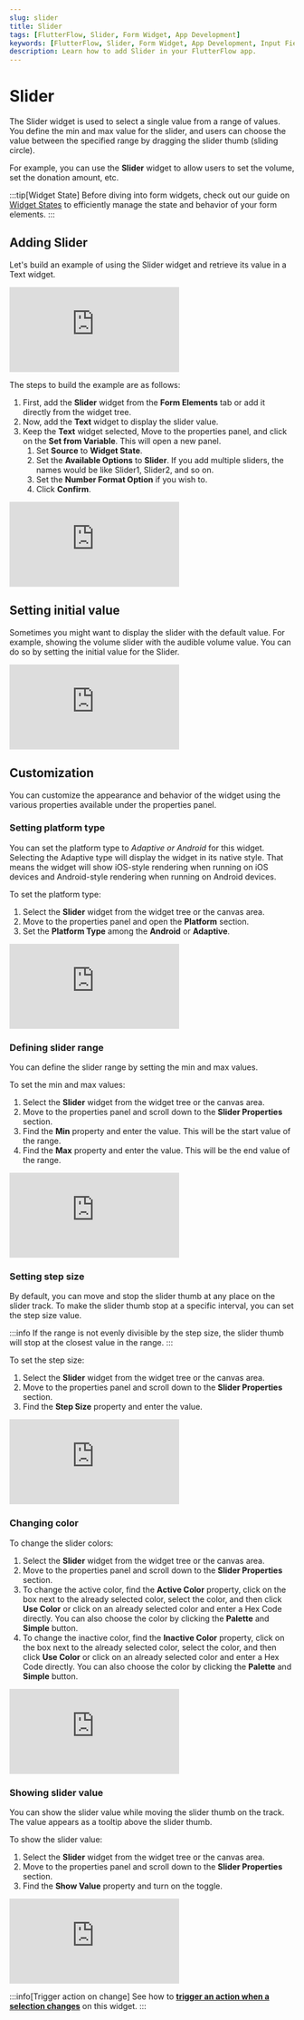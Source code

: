 ```yaml
---
slug: slider
title: Slider
tags: [FlutterFlow, Slider, Form Widget, App Development]
keywords: [FlutterFlow, Slider, Form Widget, App Development, Input Field, Flutter]
description: Learn how to add Slider in your FlutterFlow app.
---
```



# Slider

The Slider widget is used to select a single value from a range of values. You define the min and max value for the slider, and users can choose the value between the specified range by dragging the slider thumb (sliding circle).

For example, you can use the **Slider** widget to allow users to set the volume, set the donation amount, etc.

:::tip[Widget State]
Before diving into form widgets, check out our guide on [Widget States](../../../../ff-concepts/state-management/widget-state.md) to efficiently manage the state and behavior of your form elements.
:::

## Adding Slider

Let's build an example of using the Slider widget and retrieve its value in a Text widget.

<div style={{
    position: 'relative',
    paddingBottom: 'calc(35.67989417989418% + 41px)', // Keeps the aspect ratio and additional padding
    height: 0,
    width: '100%'}}>
    <iframe 
        src="https://demo.arcade.software/G5dcYFeajqmKcN5a68Fu?embed&show_copy_link=true"
        title=""
        style={{
            position: 'absolute',
            top: 0,
            left: 0,
            width: '100%',
            height: '100%',
            colorScheme: 'light'
        }}
        frameborder="0"
        loading="lazy"
        webkitAllowFullScreen
        mozAllowFullScreen
        allowFullScreen
        allow="clipboard-write">
    </iframe>
</div>
<p></p>

The steps to build the example are as follows:

1. First, add the **Slider** widget from the **Form Elements** tab or add it directly from the widget tree.
2. Now, add the **Text** widget to display the slider value.
3. Keep the **Text** widget selected, Move to the properties panel, and click on the **Set from Variable**. This will open a new panel.
    1. Set **Source** to **Widget State**.
    2. Set the **Available Options** to **Slider**. If you add multiple sliders, the names would be like Slider1, Slider2, and so on.
    3. Set the **Number Format Option** if you wish to.
    4. Click **Confirm**.

<div style={{
    position: 'relative',
    paddingBottom: 'calc(56.67989417989418% + 41px)', // Keeps the aspect ratio and additional padding
    height: 0,
    width: '100%'}}>
    <iframe 
        src="https://demo.arcade.software/7pg64sKF7KzKK1TzmY8a?embed&show_copy_link=true"
        title=""
        style={{
            position: 'absolute',
            top: 0,
            left: 0,
            width: '100%',
            height: '100%',
            colorScheme: 'light'
        }}
        frameborder="0"
        loading="lazy"
        webkitAllowFullScreen
        mozAllowFullScreen
        allowFullScreen
        allow="clipboard-write">
    </iframe>
</div>
<p></p>

## Setting initial value

Sometimes you might want to display the slider with the default value. For example, showing the volume slider with the audible volume value. You can do so by setting the initial value for the Slider.

<div style={{
    position: 'relative',
    paddingBottom: 'calc(56.67989417989418% + 41px)', // Keeps the aspect ratio and additional padding
    height: 0,
    width: '100%'}}>
    <iframe 
        src="https://demo.arcade.software/dwdXqb2mLwZ3ShwQdjN1?embed&show_copy_link=true"
        title=""
        style={{
            position: 'absolute',
            top: 0,
            left: 0,
            width: '100%',
            height: '100%',
            colorScheme: 'light'
        }}
        frameborder="0"
        loading="lazy"
        webkitAllowFullScreen
        mozAllowFullScreen
        allowFullScreen
        allow="clipboard-write">
    </iframe>
</div>
<p></p>

## Customization

You can customize the appearance and behavior of the widget using the various properties available under the properties panel.

### Setting platform type

You can set the platform type to *Adaptive or Android* for this widget. Selecting the Adaptive type will display the widget in its native style. That means the widget will show iOS-style rendering when running on iOS devices and Android-style rendering when running on Android devices.

To set the platform type:

1. Select the **Slider** widget from the widget tree or the canvas area.
2. Move to the properties panel and open the **Platform** section.
3. Set the **Platform Type** among the **Android** or **Adaptive**.

<div style={{
    position: 'relative',
    paddingBottom: 'calc(56.67989417989418% + 41px)', // Keeps the aspect ratio and additional padding
    height: 0,
    width: '100%'}}>
    <iframe 
        src="https://demo.arcade.software/S15LCQAKU5VvcgDZOXVA?embed&show_copy_link=true"
        title=""
        style={{
            position: 'absolute',
            top: 0,
            left: 0,
            width: '100%',
            height: '100%',
            colorScheme: 'light'
        }}
        frameborder="0"
        loading="lazy"
        webkitAllowFullScreen
        mozAllowFullScreen
        allowFullScreen
        allow="clipboard-write">
    </iframe>
</div>
<p></p>

### Defining slider range

You can define the slider range by setting the min and max values.

To set the min and max values:

1. Select the **Slider** widget from the widget tree or the canvas area.
2. Move to the properties panel and scroll down to the **Slider Properties** section.
3. Find the **Min** property and enter the value. This will be the start value of the range.
4. Find the **Max** property and enter the value. This will be the end value of the range.

<div style={{
    position: 'relative',
    paddingBottom: 'calc(56.67989417989418% + 41px)', // Keeps the aspect ratio and additional padding
    height: 0,
    width: '100%'}}>
    <iframe 
        src="https://demo.arcade.software/Z4sBW9iUwIOB4as0y3XH?embed&show_copy_link=true"
        title=""
        style={{
            position: 'absolute',
            top: 0,
            left: 0,
            width: '100%',
            height: '100%',
            colorScheme: 'light'
        }}
        frameborder="0"
        loading="lazy"
        webkitAllowFullScreen
        mozAllowFullScreen
        allowFullScreen
        allow="clipboard-write">
    </iframe>
</div>
<p></p>

### Setting step size

By default, you can move and stop the slider thumb at any place on the slider track. To make the slider thumb stop at a specific interval, you can set the step size value.

:::info
If the range is not evenly divisible by the step size, the slider thumb will stop at the closest value in the range.
:::

To set the step size:

1. Select the **Slider** widget from the widget tree or the canvas area.
2. Move to the properties panel and scroll down to the **Slider Properties** section.
3. Find the **Step Size** property and enter the value.


<div style={{
    position: 'relative',
    paddingBottom: 'calc(56.67989417989418% + 41px)', // Keeps the aspect ratio and additional padding
    height: 0,
    width: '100%'}}>
    <iframe 
        src="https://demo.arcade.software/vcXVcyvrLoDeTKHacqaj?embed&show_copy_link=true"
        title=""
        style={{
            position: 'absolute',
            top: 0,
            left: 0,
            width: '100%',
            height: '100%',
            colorScheme: 'light'
        }}
        frameborder="0"
        loading="lazy"
        webkitAllowFullScreen
        mozAllowFullScreen
        allowFullScreen
        allow="clipboard-write">
    </iframe>
</div>
<p></p>

### Changing color

To change the slider colors:

1. Select the **Slider** widget from the widget tree or the canvas area.
2. Move to the properties panel and scroll down to the **Slider Properties** section.
3. To change the active color, find the **Active Color** property, click on the box next to the already selected color, select the color, and then click **Use Color** or click on an already selected color and enter a Hex Code directly. You can also choose the color by clicking the **Palette** and **Simple** button.
4. To change the inactive color, find the **Inactive Color** property, click on the box next to the already selected color, select the color, and then click **Use Color** or click on an already selected color and enter a Hex Code directly. You can also choose the color by clicking the **Palette** and **Simple** button.

<div style={{
    position: 'relative',
    paddingBottom: 'calc(56.67989417989418% + 41px)', // Keeps the aspect ratio and additional padding
    height: 0,
    width: '100%'}}>
    <iframe 
        src="https://demo.arcade.software/GTK1gx13TYLBuowLjTk6?embed&show_copy_link=true"
        title=""
        style={{
            position: 'absolute',
            top: 0,
            left: 0,
            width: '100%',
            height: '100%',
            colorScheme: 'light'
        }}
        frameborder="0"
        loading="lazy"
        webkitAllowFullScreen
        mozAllowFullScreen
        allowFullScreen
        allow="clipboard-write">
    </iframe>
</div>
<p></p>

### Showing slider value

You can show the slider value while moving the slider thumb on the track. The value appears as a tooltip above the slider thumb.

To show the slider value:

1. Select the **Slider** widget from the widget tree or the canvas area.
2. Move to the properties panel and scroll down to the **Slider Properties** section.
3. Find the **Show Value** property and turn on the toggle.

<div style={{
    position: 'relative',
    paddingBottom: 'calc(35.67989417989418% + 41px)', // Keeps the aspect ratio and additional padding
    height: 0,
    width: '100%'}}>
    <iframe 
        src="https://demo.arcade.software/yZO6X8ExdIErBNwv0lrb?embed&show_copy_link=true"
        title=""
        style={{
            position: 'absolute',
            top: 0,
            left: 0,
            width: '100%',
            height: '100%',
            colorScheme: 'light'
        }}
        frameborder="0"
        loading="lazy"
        webkitAllowFullScreen
        mozAllowFullScreen
        allowFullScreen
        allow="clipboard-write">
    </iframe>
</div>
<p></p>


:::info[Trigger action on change]
See how to [**trigger an action when a selection changes**](../../widgets/widget-commonalities#trigger-action-on-selection-change) on this widget.
:::